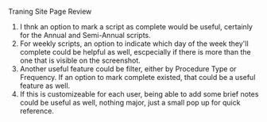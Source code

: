 Traning Site Page Review

1. I thnk an option to mark a script as complete would be useful, certainly for the Annual and Semi-Annual scripts.
2. For weekly scripts, an option to indicate which day of the week they'll complete could be helpful as well, escpecially if there is more than the one that is visible on the screenshot.
3. Another useful feature could be filter, either by Procedure Type or Frequency. If an option to mark complete existed, that could be a useful feature as well.
4. If this is customizeable for each user, being able to add some brief notes could be useful as well, nothing major, just a small pop up for quick reference.
